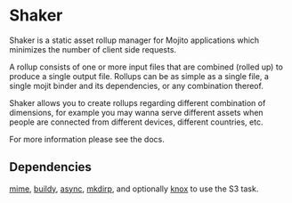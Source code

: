 # Shaker

Shaker is a static asset rollup manager for Mojito applications which minimizes the number of client side requests. 

A rollup consists of one or more input files that are combined (rolled up) to produce a single output file. Rollups can be as simple as a single file, a single mojit binder and its dependencies, or any combination thereof.

Shaker allows you to create rollups regarding different combination of dimensions, for example you may wanna serve different assets when people are connected from different devices, different countries, etc.

For more information please see the docs.

## Dependencies

[mime](https://github.com/bentomas/node-mime), [buildy](https://github.com/mosen/buildy), [async](https://github.com/caolan/async), [mkdirp](https://github.com/substack/node-mkdirp), and optionally [knox](https://github.com/LearnBoost/knox) to use the S3 task.